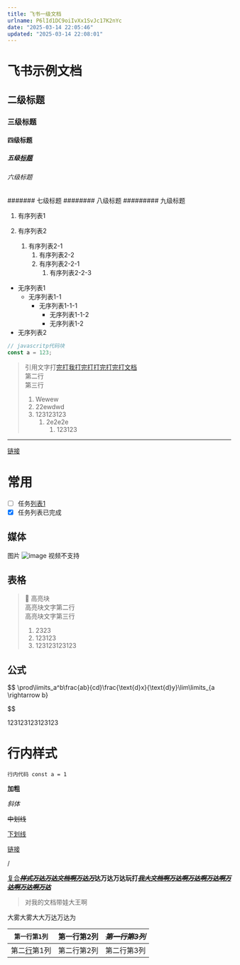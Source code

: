 ```yaml
---
title: 飞书一级文档
urlname: P6lId1DC9oiIvXx1SvJc17K2nYc
date: "2025-03-14 22:05:46"
updated: "2025-03-14 22:08:01"
---
```


# 飞书示例文档

## 二级标题

### 三级标题

#### 四级标题

##### 五级[标题](https://github.com/halo-sigs/vscode-extension-halo/)

###### 六级标题

####### 七级标题
######## 八级标题
######### 九级标题

1. 有序列表1

1. 有序列表2
   1. 有序列表2-1
      1. 有序列表2-2
      1. 有序列表2-2-1
         1. 有序列表2-2-3

- 无序列表1
  - 无序列表1-1
    - 无序列表1-1-1
      - 无序列表1-1-2
      - 无序列表1-2
- 无序列表2

```javascript
// javascritp代码块
const a = 123;
```

> 引用文字打[完打我打完打打完打完打文档](https://github.com/halo-sigs/vscode-extension-halo/)  
> 第二行  
> 第三行
>
> 1. Wewew
> 1. 22ewdwd
> 1. 123123123
>    1. 2e2e2e
>       1. 123123

---

[链接](https://elog.1874.cool)

# 常用

- [ ] 任务[列表1](https://github.com/halo-sigs/vscode-extension-halo/)
- [x] 任务列表已完成

## 媒体

图片
![image](/feishu/asset/images/KSPnbYAdzoHPGFxIDGecBu3Cn8d.jpeg)
视频不支持

## 表格

> 🦄 高亮块  
> 高亮块文字第二行  
> 高亮块文字第三行
>
> 1. 2323
> 1. 123123
> 1. 123123123123

## 公式

$$
\prod\limits_a^b\frac{ab}{cd}\frac{\text{d}x}{\text{d}y}\lim\limits_{a \rightarrow b}


$$

123123123123123

# 行内样式

`行内代码 const a = 1`

**加粗**

_斜体_

~~中划线~~

<u>下划线</u>

[链接](https://elog.1874.cool/)

/

[复合](https://elog.1874.cool/)~~_<u>**样式万达万达文档啊万达万**</u>_~~**达万达万达玩打**~~_<u>**我大文档啊万达啊万达啊万达啊万达啊万达啊万达**</u>_~~

> 对我的文档带娃大王啊

大雾大雾大大万达万达为

| `第一行第1列`                          | **第一行第2列** | ~~_**第一行第3列**_~~ |
| -------------------------------------- | --------------- | --------------------- |
| 第二[行](https://elog.1874.cool/)第1列 | 第二行第2列     | 第二行第3列           |
